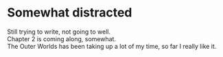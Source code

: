 # Somewhat distracted

Still trying to write, not going to well.  
Chapter 2 is coming along, somewhat.  
The Outer Worlds has been taking up a lot of my time, so far I really like it.
